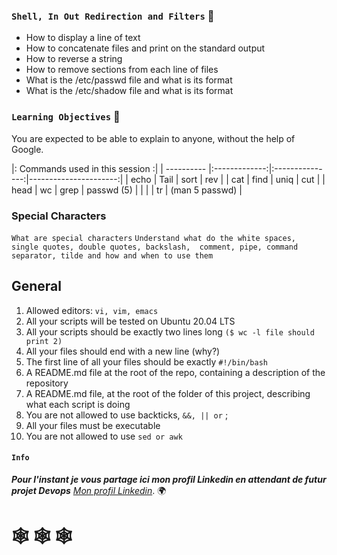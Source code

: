 ### `Shell, In Out Redirection and Filters` :dart:

* How to display a line of text
* How to concatenate files and print on the standard output
* How to reverse a string
* How to remove sections from each line of files
* What is the /etc/passwd file and what is its format
* What is the /etc/shadow file and what is its format

### `Learning Objectives` :floppy_disk:

You are expected to be able to explain to anyone, without the help of Google.

|:                  Commands used in this session                     :|
| ---------- |:-------------:|:---------------:|----------------------:|
| echo       | Tail          | sort	       | rev                   |
| cat        | find          | uniq            | cut                   |
| head       | wc            | grep            | passwd (5)            |
|            |               | tr              | (man 5 passwd)        |

### Special Characters

`What are special characters`
`Understand what do the white spaces, single quotes, double quotes, backslash, 
 comment, pipe, command separator, tilde and how and when to use them`

## General

1. Allowed editors: `vi, vim, emacs`
2. All your scripts will be tested on Ubuntu 20.04 LTS
3. All your scripts should be exactly two lines long `($ wc -l file should print 2)`
4. All your files should end with a new line (why?)
5. The first line of all your files should be exactly `#!/bin/bash`
6. A README.md file at the root of the repo, containing a description of the repository
7. A README.md file, at the root of the folder of this project, describing what each script is doing
8. You are not allowed to use backticks, `&&, || or` ;
9. All your files must be executable
10. You are not allowed to use `sed or awk`
   

   
#### `Info`

__*Pour l'instant je vous partage ici mon profil Linkedin en attendant de futur projet Devops*__ 
[*Mon profil Linkedin*](https://www.linkedin.com/feed/). :earth_africa:


#    :spider_web: :spider_web: :spider_web:
